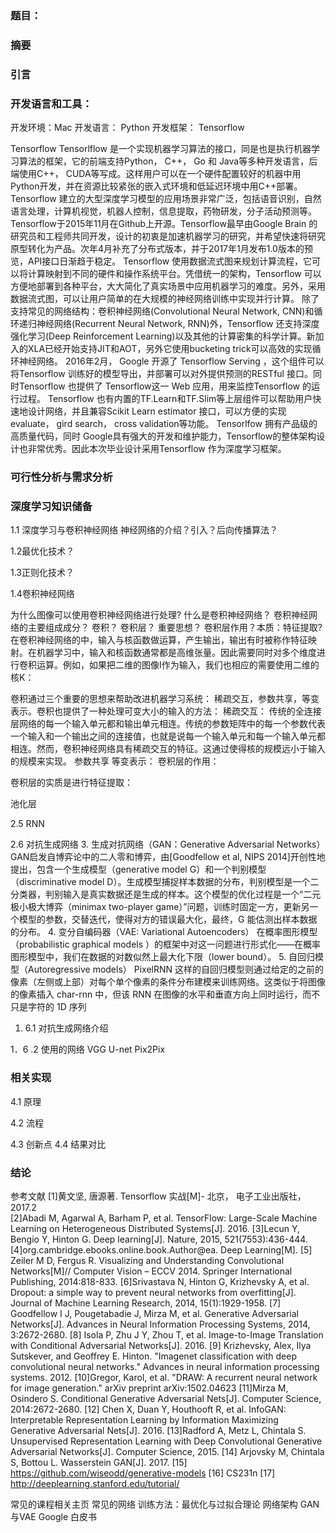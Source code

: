 ### 题目：
### 摘要


### 引言
### 开发语言和工具：
开发环境：Mac
开发语言： Python
开发框架： Tensorflow


Tensorflow
Tensorlflow 是一个实现机器学习算法的接口，同是也是执行机器学习算法的框架，它的前端支持Python， C++， Go 和 Java等多种开发语言，后端使用C++， CUDA等写成。这样用户可以在一个硬件配置较好的机器中用Python开发，并在资源比较紧张的嵌入式环境和低延迟环境中用C++部署。
Tensorflow 建立的大型深度学习模型的应用场景非常广泛，包括语音识别，自然语言处理，计算机视觉，机器人控制，信息提取，药物研发，分子活动预测等。
Tensorflow于2015年11月在Github上开源。Tensorflow最早由Google Brain 的研究员和工程师共同开发，设计的初衷是加速机器学习的研究，并希望快速将研究原型转化为产品。次年4月补充了分布式版本，并于2017年1月发布1.0版本的预览，API接口日渐趋于稳定。
Tensorflow 使用数据流式图来规划计算流程，它可以将计算映射到不同的硬件和操作系统平台。凭借统一的架构，Tensorflow 可以方便地部署到各种平台，大大简化了真实场景中应用机器学习的难度。另外，采用数据流式图，可以让用户简单的在大规模的神经网络训练中实现并行计算。
除了支持常见的网络结构：卷积神经网络(Convolutional Neural Network, CNN)和循环递归神经网络(Recurrent Neural Network, RNN)外，Tensorflow 还支持深度强化学习(Deep Reinforcement Learning)以及其他的计算密集的科学计算。新加入的XLA已经开始支持JIT和AOT，另外它使用bucketing trick可以高效的实现循环神经网络。
2016年2月， Google 开源了 Tensorflow Serving ，这个组件可以将Tensorflow 训练好的模型导出，并部署可以对外提供预测的RESTful 接口。同时Tensorflow 也提供了 Tensorflow这一 Web 应用，用来监控Tensorflow 的运行过程。 Tensorflow 也有内置的TF.Learn和TF.Slim等上层组件可以帮助用户快速地设计网络，并且兼容Scikit Learn estimator 接口，可以方便的实现 evaluate， gird search， cross validation等功能。
Tensorlfow 拥有产品级的高质量代码，同时 Google具有强大的开发和维护能力，Tensorflow的整体架构设计也非常优秀。因此本次毕业设计采用Tensorflow 作为深度学习框架。


### 可行性分析与需求分析
### 深度学习知识储备
1.1 深度学习与卷积神经网络
神经网络的介绍？引入？后向传播算法？







1.2最优化技术？

1.3正则化技术？

1.4卷积神经网络

为什么图像可以使用卷积神经网络进行处理?
什么是卷积神经网络？ 卷积神经网络的主要组成成分？
卷积？ 卷积层？ 重要思想？ 卷积层作用？本质：特征提取?
在卷积神经网络的中，输入与核函数做运算，产生输出，输出有时被称作特征映射。在机器学习中，输入和核函数通常都是高维张量。因此需要同时对多个维度进行卷积运算。例如，如果把二维的图像I作为输入，我们也相应的需要使用二维的核K：

卷积通过三个重要的思想来帮助改进机器学习系统： 稀疏交互，参数共享，等变表示。卷积也提供了一种处理可变大小的输入的方法：
稀疏交互：
传统的全连接层网络的每一个输入单元都和输出单元相连。传统的参数矩阵中的每一个参数代表一个输入和一个输出之间的连接值，也就是说每一个输入单元和每一个输入单元都相连。然而，卷积神经网络具有稀疏交互的特征。这通过使得核的规模远小于输入的规模来实现。
参数共享
等变表示：
卷积层的作用：

卷积层的实质是进行特征提取：


池化层

2.5	RNN

2.6	对抗生成网络
3.	生成对抗网络（GAN：Generative Adversarial Networks） 
    GAN启发自博弈论中的二人零和博弈，由[Goodfellow et al, NIPS 2014]开创性地提出，包含一个生成模型（generative model G）和一个判别模型（discriminative model D）。生成模型捕捉样本数据的分布，判别模型是一个二分类器，判别输入是真实数据还是生成的样本。这个模型的优化过程是一个“二元极小极大博弈（minimax two-player game）”问题，训练时固定一方，更新另一个模型的参数，交替迭代，使得对方的错误最大化，最终，G 能估测出样本数据的分布。
4.	变分自编码器（VAE: Variational Autoencoders） 
    在概率图形模型（probabilistic graphical models ）的框架中对这一问题进行形式化——在概率图形模型中，我们在数据的对数似然上最大化下限（lower bound）。
5.	自回归模型（Autoregressive models） 
    PixelRNN 这样的自回归模型则通过给定的之前的像素（左侧或上部）对每个单个像素的条件分布建模来训练网络。这类似于将图像的像素插入 char-rnn 中，但该 RNN 在图像的水平和垂直方向上同时运行，而不只是字符的 1D 序列

1.	6.1 对抗生成网络介绍

1．6 .2 使用的网络
VGG  U-net Pix2Pix


### 相关实现
4.1 原理

4.2 流程

4.3 创新点
4.4 结果对比



### 结论






参考文献
[1]黄文坚, 唐源著.  Tensorflow 实战[M]- 北京， 电子工业出版社， 2017.2  
[2]Abadi M, Agarwal A, Barham P, et al. TensorFlow: Large-Scale Machine Learning on Heterogeneous Distributed Systems[J]. 2016.
[3]Lecun Y, Bengio Y, Hinton G. Deep learning[J]. Nature, 2015, 521(7553):436-444.
[4]org.cambridge.ebooks.online.book.Author@ea. Deep Learning[M].
[5] Zeiler M D, Fergus R. Visualizing and Understanding Convolutional Networks[M]// Computer Vision – ECCV 2014. Springer International Publishing, 2014:818-833.
[6]Srivastava N, Hinton G, Krizhevsky A, et al. Dropout: a simple way to prevent neural networks from overfitting[J]. Journal of Machine Learning Research, 2014, 15(1):1929-1958.
[7] Goodfellow I J, Pougetabadie J, Mirza M, et al. Generative Adversarial Networks[J]. Advances in Neural Information Processing Systems, 2014, 3:2672-2680.
[8] Isola P, Zhu J Y, Zhou T, et al. Image-to-Image Translation with Conditional Adversarial Networks[J]. 2016.
[9] Krizhevsky, Alex, Ilya Sutskever, and Geoffrey E. Hinton. "Imagenet classification with deep convolutional neural networks." Advances in neural information processing systems. 2012.
[10]Gregor, Karol, et al. "DRAW: A recurrent neural network for image generation." arXiv preprint arXiv:1502.04623
[11]Mirza M, Osindero S. Conditional Generative Adversarial Nets[J]. Computer Science, 2014:2672-2680.
[12] Chen X, Duan Y, Houthooft R, et al. InfoGAN: Interpretable Representation Learning by Information Maximizing Generative Adversarial Nets[J]. 2016.
[13]Radford A, Metz L, Chintala S. Unsupervised Representation Learning with Deep Convolutional Generative Adversarial Networks[J]. Computer Science, 2015.
[14] Arjovsky M, Chintala S, Bottou L. Wasserstein GAN[J]. 2017.
[15] https://github.com/wiseodd/generative-models
[16] CS231n
[17] http://deeplearning.stanford.edu/tutorial/

常见的课程相关主页
常见的网络
训练方法：最优化与过拟合理论
网络架构
GAN与VAE
Google 白皮书

